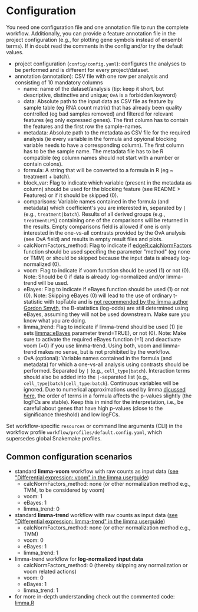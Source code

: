 # Configuration

You need one configuration file and one annotation file to run the complete workflow. Additionally, you can provide a feature annotation file in the project configuration (e.g., for plotting gene symbols instead of ensembl terms). If in doubt read the comments in the config and/or try the default values.

- project configuration (`config/config.yaml`): configures the analyses to be performed and is different for every project/dataset.
- annotation (annotation): CSV file with one row per analysis and consisting of 10 mandatory columns
    -  name: name of the dataset/analysis (tip: keep it short, but descriptive, distinctive and unique; `OvA` is a forbidden keyword)
    -  data: Absolute path to the input data as CSV file as feature by sample table (eg RNA count matrix) that has already been quality controlled (eg bad samples removed) and filtered for relevant features (eg only expressed genes). The first column has to contain the features and the first row the sample-names.
    -  metadata: Absolute path to the metadata as CSV file for the required analysis (ie every variable in the formula and opyional blocking variable needs to have a corresponding column). The first column has to be the sample name. The metadata file has to be R compatible (eg column names should not start with a number or contain colons).
    -  formula: A string that will be converted to a formula in R (eg ~ treatment + batch).
    -  block_var: Flag to indicate which variable (present in the metadata as column) should be used for the blocking feature (see README > Features) or if it should be skipped (0).
    -  comparisons: Variable names contained in the formula (and metadata) which coefficient's you are interested in, separated by `|` (e.g., `treatment|batch`). Results of all derived groups (e.g., `treatmentLPS`) containing one of the comparisons will be returned in the results. Empty comparisons field is allowed if one is only interested in the one-vs-all contrasts provided by the OvA analysis (see OvA field) and results in empty result files and plots.
    -  calcNormFactors_method: Flag to indicate if [edgeR:calcNormFactors](https://www.rdocumentation.org/packages/edgeR/versions/3.14.0/topics/calcNormFactors) function should be used specifing the parameter "method" (eg none or TMM) or should be skipped because the input data is already log-normalized (0).
    -  voom: Flag to indicate if voom function should be used (1) or not (0). Note: Should be 0 if data is already log-normalized and/or limma-trend will be used.
    -  eBayes: Flag to indicate if eBayes function should be used (1) or not (0). Note: Skipping eBayes (0) will lead to the use of ordinary t-statistic with topTable and is [not recommended by the limma author Gordon Smyth](https://support.bioconductor.org/p/35174/), the B-statistics (log-odds) are still determined using eBayes, assuming they will not be used downstream. Make sure you know what you are doing.
    -  limma_trend: Flag to indicate if limma-trend should be used (1) (ie sets [limma::eBayes](https://www.rdocumentation.org/packages/limma/versions/3.28.14/topics/ebayes) parameter trend=TRUE), or not (0). Note: Make sure to activate the required eBayes function (=1) and deactivate voom (=0) if you use limma-trend. Using both, voom and limma-trend makes no sense, but is not prohibited by the workflow.
    -  OvA (optional): Variable names contained in the formula (and metadata) for which a one-vs-all analysis using contrasts should be performed. Separated by `|` (e.g., `cell_type|batch`). Interaction terms should also be added into the `|`-separated list (e.g., `cell_type|batch|cell_type:batch`). Continuous variables will be ignored. Due to numerical approximations used by limma [dicussed here](https://support.bioconductor.org/p/112788/), the order of terms in a formula affects the p-values slightly (the logFCs are stable). Keep this in mind for the interpretation, i.e., be careful about genes that have high p-values (close to the significance threshold) and low logFCs.

Set workflow-specific `resources` or command line arguments (CLI) in the workflow profile `workflow/profiles/default.config.yaml`, which supersedes global Snakemake profiles.

## Common configuration scenarios
- standard **limma-voom** workflow with raw counts as input data ([see "Differential expression: voom" in the limma userguide](http://bioconductor.org/packages/release/bioc/vignettes/limma/inst/doc/usersguide.pdf))
    - calcNormFactors_method: none (or other normalization method e.g., TMM, to be considered by voom)
    - voom: 1
    - eBayes: 1
    - limma_trend: 0
- standard **limma-trend** workflow with raw counts as input data ([see "Differential expression: limma-trend" in the limma userguide](http://bioconductor.org/packages/release/bioc/vignettes/limma/inst/doc/usersguide.pdf))
    - calcNormFactors_method: none (or other normalization method e.g., TMM)
    - voom: 0
    - eBayes: 1
    - limma_trend: 1
- limma-trend workflow for **log-normalized input data**
    - calcNormFactors_method: 0 (thereby skipping any normalization or voom related actions)
    - voom: 0
    - eBayes: 1
    - limma_trend: 1
- for more in-depth understanding check out the commented code: [limma.R](../workflow/scripts/limma.R)

